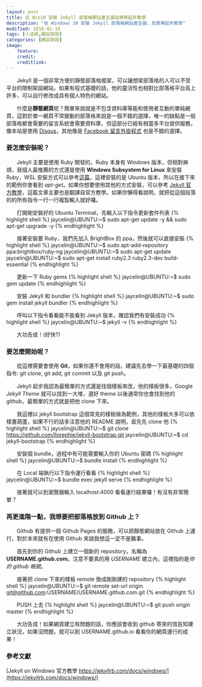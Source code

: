 ```yaml
---
layout: post
title: 在 Win10 安裝 Jekyll 部落格網站產生器及簡單起步教學
description: "在 Windows 10 安裝 Jekyll 部落格網站產生器，及簡單起步教學"
modified: 2018-01-18
tags: [小法師,網站架設]
categories: [網站架設]
image:
    feature: 
    credit: 
    creditlink: 
---
```


　　Jekyll 是一個非常方便的靜態部落格框架，可以讓想架部落格的人可以不受平台的限制架設網站，如果有程式基礎的話，他的靈活性也相對比部落格平台高上許多，可以自行修改成具有個人特色的網站。

　　什麼是**靜態網頁**呢？簡單來說就是不包含資料庫等能和使用者互動的單純網頁，這對於單一網頁不常變動的部落格來說是一個不錯的選擇，唯一的缺點是一般部落格都會需要的留言系統會需要資料庫，但這部分已經有相當多平台提供服務，像本站是使用 [Disqus](https://disqus.com/)，其他像是 [Facebook 留言外掛程式](https://developers.facebook.com/docs/plugins/comments?locale=zh_TW) 也是不錯的選擇。

<!--more-->

### 要怎麼安裝呢？
　　Jekyll 主要是使用 Ruby 開發的，Ruby 本身有 Windows 版本，但相對麻煩，我個人最推薦的方式還是使用 **Windows Subsystem for Linux** 來安裝 Ruby，WSL 安裝方式可以參考[這篇](https://blog.jaycetyle.com/2018/01/win-subsys-linux/)，這裡安裝的是 Ubuntu 版本，所以在接下來的範例你會看到 *apt-get*。如果你想要使用其他的方式安裝，可以參考 [Jekyll 官方教學](https://jekyllrb.com/docs/windows/)，這篇文章主要也是翻譯自官方教學。如果你懶得看說明，就把從這個段落的的所有指令一行一行複製輸入就好囉。

　　打開剛安裝好的 Ubuntu Terminal，先輸入以下指令更新套件列表
{% highlight shell %}
jaycelin@UBUNTU:~$ sudo apt-get update -y && sudo apt-get upgrade -y
{% endhighlight %}

　　接著安裝要 Ruby，我們先加入 BrightBox 的 ppa，然後就可以直接安裝
{% highlight shell %}
jaycelin@UBUNTU:~$ sudo apt-add-repository ppa:brightbox/ruby-ng
jaycelin@UBUNTU:~$ sudo apt-get update
jaycelin@UBUNTU:~$ sudo apt-get install ruby2.3 ruby2.3-dev build-essential
{% endhighlight %}

　　更新一下 Ruby gems
{% highlight shell %}
jaycelin@UBUNTU:~$ sudo gem update
{% endhighlight %}

　　安裝 Jekyll 和 bundler
{% highlight shell %}
jaycelin@UBUNTU:~$ sudo gem install jekyll bundler
{% endhighlight %}

　　呼叫以下指令看看能不能看到 Jekyll 版本，確認我們有安裝成功
{% highlight shell %}
jaycelin@UBUNTU:~$ jekyll -v
{% endhighlight %}

　　大功告成！(好快?)

### 要怎麼開始呢？
　　從這裡需要會使用 **Git**，如果你還不會用的話，建議先去學一下最基礎的四個指令: git clone, git add, git commit 以及 git push。

　　Jekyll 起步我認為最簡單的方式還是找個樣板來改，他的樣板很多，Google *Jekyll Theme* 就可以找到一大堆，選好 theme 以後通常你也會找到他的 github，最簡單的方式就是把他 clone 下來。

　　我這裡以 jekyll bootstrap 這個常見的樣板做為範例，其他的樣板大多可以依樣畫葫蘆，如果不行的話多注意他的 README 說明，首先先 clone 他
{% highlight shell %}
jaycelin@UBUNTU:~$ git clone https://github.com/llorephie/jekyll-bootstrap.git
jaycelin@UBUNTU:~$ cd jekyll-bootstrap
{% endhighlight %}

　　安裝個 bundle，過程中有可能需要輸入你的 Ubuntu 密碼
{% highlight shell %}
jaycelin@UBUNTU:~$ bundle install
{% endhighlight %}

　　在 Local 端執行以下指令運行看看
{% highlight shell %}
jaycelin@UBUNTU:~$ bundle exec jekyll serve
{% endhighlight %}

　　接著就可以到瀏覽器輸入 localhost:4000 看看運行結果囉！有沒有非常簡單？

### 再更進階一點，我想要把部落格放到 Github 上？
　　Github 有提供一個 Github Pages 的服務，可以把靜態網站放在 Github 上運行，對於本來就有在使用 Github 來說我想這一定不是難事。

　　首先到你的 Github 上建立一個新的 repository，名稱為 **USERNAME.github.com**。注意不要真的用 *USERNAME* 建立內，這裡指的是*你的 github 帳號*。

　　接著把 clone 下來的樣板 remote 換成剛剛建的 repository
{% highlight shell %}
jaycelin@UBUNTU:~$ git remote set-url origin git@github.com:USERNAME/USERNAME.github.com.git
{% endhighlight %}

　　PUSH 上去
{% highlight shell %}
jaycelin@UBUNTU:~$ git push origin master
{% endhighlight %}

　　大功告成！如果網頁建立有問題的話，你應該會收到 github 寄來的信告知建立狀況，如果沒問題，就可以到 USERNAME.github.io 看看你的網頁運行的成果！

### 參考文獻
[Jekyll on Windows 官方教學 https://jekyllrb.com/docs/windows/](https://jekyllrb.com/docs/windows/)